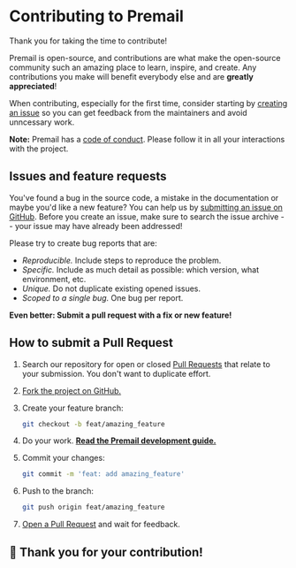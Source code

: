 # Contributing to Premail

<!-- This document gets mirrored to the Premail repo, so be sure all links are
     absolute and not relative! -->

Thank you for taking the time to contribute!

Premail is open-source, and contributions are what make the open-source
community such an amazing place to learn, inspire, and create. Any contributions
you make will benefit everybody else and are **greatly appreciated**!

When contributing, especially for the first time, consider starting by
[creating an issue](https://github.com/premail/premail/issues/new) so you can
get feedback from the maintainers and avoid unncessary work.

**Note:** Premail has a [code of conduct](https://premail.dev/code_of_conduct/).
Please follow it in all your interactions with the project.

## Issues and feature requests

You've found a bug in the source code, a mistake in the documentation or maybe
you'd like a new feature? You can help us by
[submitting an issue on GitHub](https://github.com/premail/premail/issues).
Before you create an issue, make sure to search the issue archive -- your issue
may have already been addressed!

Please try to create bug reports that are:

- _Reproducible._ Include steps to reproduce the problem.
- _Specific._ Include as much detail as possible: which version, what
  environment, etc.
- _Unique._ Do not duplicate existing opened issues.
- _Scoped to a single bug._ One bug per report.

**Even better: Submit a pull request with a fix or new feature!**

## How to submit a Pull Request

1. Search our repository for open or closed
   [Pull Requests](https://github.com/premail/premail/pulls) that relate to your
   submission. You don't want to duplicate effort.

2. [Fork the project on GitHub.](https://github.com/premail/premail)

3. Create your feature branch:

   ```sh
   git checkout -b feat/amazing_feature
   ```

4. Do your work.
   **[Read the Premail development guide.](https://premail.dev/docs/development/setup/)**

5. Commit your changes:

   ```sh
   git commit -m 'feat: add amazing_feature'
   ```

6. Push to the branch:

   ```sh
   git push origin feat/amazing_feature
   ```

7. [Open a Pull Request](https://github.com/premail/premail/compare?expand=1)
   and wait for feedback.

## 🎉 **Thank you for your contribution!**
